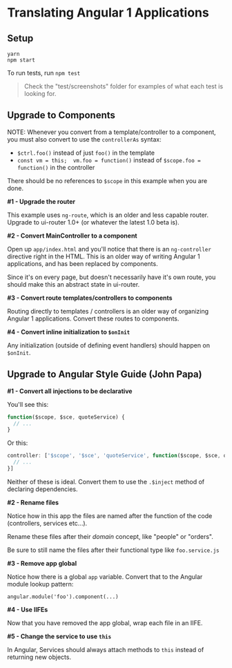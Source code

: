# Translating Angular 1 Applications

## Setup

```
yarn
npm start
```

To run tests, run `npm test`

> Check the "test/screenshots" folder for examples of what each test is looking for.

## Upgrade to Components

NOTE: Whenever you convert from a template/controller to a component, you must also convert to use the `controllerAs` syntax:

- `$ctrl.foo()` instead of just `foo()` in the template
- `const vm = this;  vm.foo = function()` instead of `$scope.foo = function()` in the controller

There should be no references to `$scope` in this example when you are done.

**#1 - Upgrade the router**

This example uses `ng-route`, which is an older and less capable router.  Upgrade to ui-router 1.0+ (or whatever the latest 1.0 beta is).

**#2 - Convert MainController to a component**

Open up `app/index.html` and you'll notice that there is an `ng-controller` directive right in the HTML.  This is an older way of writing Angular 1 applications, and has been replaced by components.

Since it's on every page, but doesn't necessarily have it's own route, you should make this an abstract state in ui-router.

**#3 - Convert route templates/controllers to components**

Routing directly to templates / controllers is an older way of organizing Angular 1 applications.  Convert these routes to components.

**#4 - Convert inline initialization to `$onInit`**

Any initialization (outside of defining event handlers) should happen on `$onInit`.

## Upgrade to Angular Style Guide (John Papa)

**#1 - Convert all injections to be declarative**

You'll see this:

```js
function($scope, $sce, quoteService) {
  // ...
}
```

Or this:

```js
controller: ['$scope', '$sce', 'quoteService', function($scope, $sce, quoteService) {
  // ...
}]
```

Neither of these is ideal.  Convert them to use the `.$inject` method of declaring dependencies.

**#2 - Rename files**

Notice how in this app the files are named after the function of the code (controllers, services etc...).

Rename these files after their _domain_ concept, like "people" or "orders".

Be sure to still name the files after their functional type like `foo.service.js`

**#3 - Remove app global**

Notice how there is a global `app` variable.  Convert that to the Angular module lookup pattern:

```
angular.module('foo').component(...)
```

**#4 - Use IIFEs**

Now that you have removed the app global, wrap each file in an IIFE.

**#5 - Change the service to use `this`**

In Angular, Services should always attach methods to `this` instead of returning new objects.
